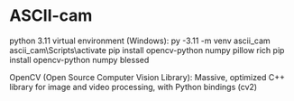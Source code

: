 # ASCII-cam

python 3.11 virtual environment (Windows):
py -3.11 -m venv ascii_cam
ascii_cam\Scripts\activate
pip install opencv-python numpy pillow rich
pip install opencv-python numpy blessed


OpenCV (Open Source Computer Vision Library):
Massive, optimized C++ library for image and video processing, with Python bindings (cv2)